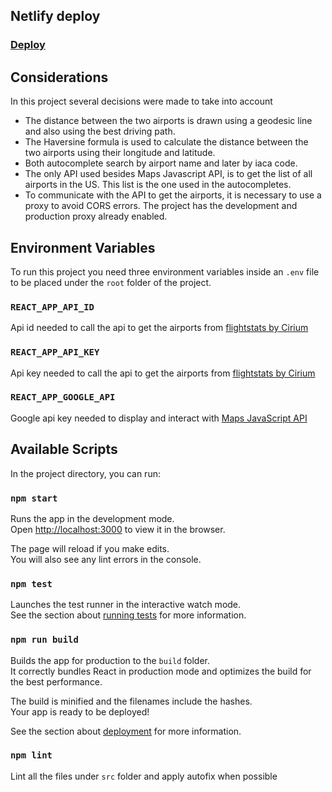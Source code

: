 ## Netlify deploy

### [Deploy](https://main--incandescent-biscochitos-eae617.netlify.app/)

## Considerations

In this project several decisions were made to take into account

- The distance between the two airports is drawn using a geodesic line and also using the best driving path.
- The Haversine formula is used to calculate the distance between the two airports using their longitude and latitude.
- Both autocomplete search by airport name and later by iaca code.
- The only API used besides Maps Javascript API, is to get the list of all airports in the US. This list is the one used in the autocompletes.
- To communicate with the API to get the airports, it is necessary to use a proxy to avoid CORS errors. The project has the development and production proxy already enabled.

## Environment Variables

To run this project you need three environment variables inside an `.env` file to be placed under the `root` folder of the project.

### `REACT_APP_API_ID`

Api id needed to call the api to get the airports from [flightstats by Cirium](https://developer.flightstats.com/)

### `REACT_APP_API_KEY`

Api key needed to call the api to get the airports from [flightstats by Cirium](https://developer.flightstats.com/)

### `REACT_APP_GOOGLE_API`

Google api key needed to display and interact with [Maps JavaScript API](https://developers.google.com/maps/documentation/javascript/overview)

## Available Scripts

In the project directory, you can run:

### `npm start`

Runs the app in the development mode.\
Open [http://localhost:3000](http://localhost:3000) to view it in the browser.

The page will reload if you make edits.\
You will also see any lint errors in the console.

### `npm test`

Launches the test runner in the interactive watch mode.\
See the section about [running tests](https://facebook.github.io/create-react-app/docs/running-tests) for more information.

### `npm run build`

Builds the app for production to the `build` folder.\
It correctly bundles React in production mode and optimizes the build for the best performance.

The build is minified and the filenames include the hashes.\
Your app is ready to be deployed!

See the section about [deployment](https://facebook.github.io/create-react-app/docs/deployment) for more information.

### `npm lint`

Lint all the files under `src` folder and apply autofix when possible
